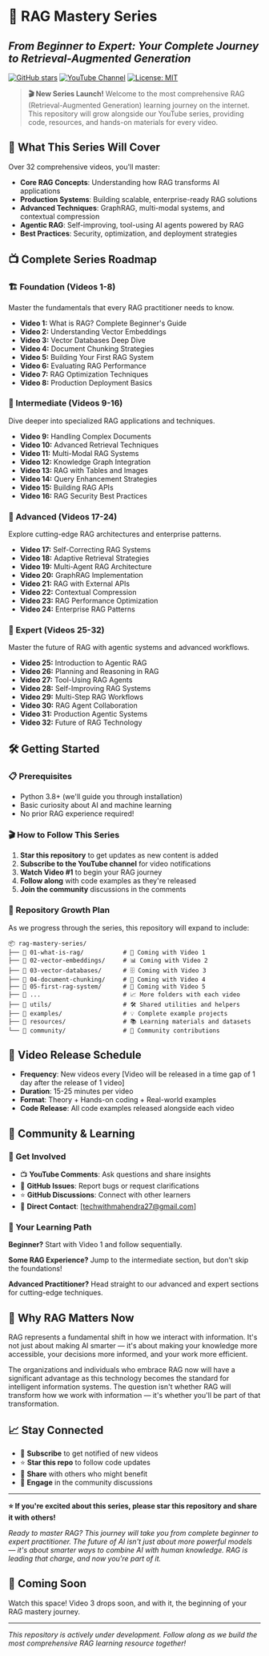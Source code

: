 # 🚀 RAG Mastery Series
## *From Beginner to Expert: Your Complete Journey to Retrieval-Augmented Generation*

[![GitHub stars](https://img.shields.io/github/stars/MahendraMedapati27/RAG-Tutorial-Playlist?style=social)](https://github.com/MahendraMedapati27/RAG-Tutorial-Playlist)
[![YouTube Channel](https://img.shields.io/badge/YouTube-Subscribe-red?style=flat&logo=youtube)](https://www.youtube.com/@tech_with_mahendra)
[![License: MIT](https://img.shields.io/badge/License-MIT-yellow.svg)](https://opensource.org/licenses/MIT)


> **🎬 New Series Launch!** Welcome to the most comprehensive RAG (Retrieval-Augmented Generation) learning journey on the internet. This repository will grow alongside our YouTube series, providing code, resources, and hands-on materials for every video.

## 🎯 What This Series Will Cover

Over 32 comprehensive videos, you'll master:
- **Core RAG Concepts**: Understanding how RAG transforms AI applications
- **Production Systems**: Building scalable, enterprise-ready RAG solutions
- **Advanced Techniques**: GraphRAG, multi-modal systems, and contextual compression
- **Agentic RAG**: Self-improving, tool-using AI agents powered by RAG
- **Best Practices**: Security, optimization, and deployment strategies

## 📺 Complete Series Roadmap

### 🏗️ Foundation (Videos 1-8)
Master the fundamentals that every RAG practitioner needs to know.

- **Video 1:** What is RAG? Complete Beginner's Guide
- **Video 2:** Understanding Vector Embeddings
- **Video 3:** Vector Databases Deep Dive
- **Video 4:** Document Chunking Strategies
- **Video 5:** Building Your First RAG System
- **Video 6:** Evaluating RAG Performance
- **Video 7:** RAG Optimization Techniques
- **Video 8:** Production Deployment Basics

### 🔧 Intermediate (Videos 9-16)
Dive deeper into specialized RAG applications and techniques.

- **Video 9:** Handling Complex Documents
- **Video 10:** Advanced Retrieval Techniques
- **Video 11:** Multi-Modal RAG Systems
- **Video 12:** Knowledge Graph Integration
- **Video 13:** RAG with Tables and Images
- **Video 14:** Query Enhancement Strategies
- **Video 15:** Building RAG APIs
- **Video 16:** RAG Security Best Practices

### 🚀 Advanced (Videos 17-24)
Explore cutting-edge RAG architectures and enterprise patterns.

- **Video 17:** Self-Correcting RAG Systems
- **Video 18:** Adaptive Retrieval Strategies
- **Video 19:** Multi-Agent RAG Architecture
- **Video 20:** GraphRAG Implementation
- **Video 21:** RAG with External APIs
- **Video 22:** Contextual Compression
- **Video 23:** RAG Performance Optimization
- **Video 24:** Enterprise RAG Patterns

### 🤖 Expert (Videos 25-32)
Master the future of RAG with agentic systems and advanced workflows.

- **Video 25:** Introduction to Agentic RAG
- **Video 26:** Planning and Reasoning in RAG
- **Video 27:** Tool-Using RAG Agents
- **Video 28:** Self-Improving RAG Systems
- **Video 29:** Multi-Step RAG Workflows
- **Video 30:** RAG Agent Collaboration
- **Video 31:** Production Agentic Systems
- **Video 32:** Future of RAG Technology

## 🛠️ Getting Started

### 📋 Prerequisites
- Python 3.8+ (we'll guide you through installation)
- Basic curiosity about AI and machine learning
- No prior RAG experience required!

### 🎬 How to Follow This Series

1. **Star this repository** to get updates as new content is added
2. **Subscribe to the YouTube channel** for video notifications
3. **Watch Video #1** to begin your RAG journey
4. **Follow along** with code examples as they're released
5. **Join the community** discussions in the comments

### 📁 Repository Growth Plan

As we progress through the series, this repository will expand to include:

```
📦 rag-mastery-series/
├── 📁 01-what-is-rag/           # 🎯 Coming with Video 1
├── 📁 02-vector-embeddings/     # 📊 Coming with Video 2
├── 📁 03-vector-databases/      # 🗄️ Coming with Video 3
├── 📁 04-document-chunking/     # 📄 Coming with Video 4
├── 📁 05-first-rag-system/      # 🚀 Coming with Video 5
├── 📁 ...                       # 📈 More folders with each video
├── 📁 utils/                    # 🛠️ Shared utilities and helpers
├── 📁 examples/                 # 💡 Complete example projects
├── 📁 resources/                # 📚 Learning materials and datasets
└── 📁 community/                # 🤝 Community contributions
```

## 🎥 Video Release Schedule

- **Frequency**: New videos every [Video will be released in a time gap of 1 day after the release of 1 video]
- **Duration**: 15-25 minutes per video
- **Format**: Theory + Hands-on coding + Real-world examples
- **Code Release**: All code examples released alongside each video

## 🤝 Community & Learning

### 💬 Get Involved
- 📺 **YouTube Comments**: Ask questions and share insights
- 🐛 **GitHub Issues**: Report bugs or request clarifications
- ⭐ **GitHub Discussions**: Connect with other learners
- 📧 **Direct Contact**: [techwithmahendra27@gmail.com]

### 🎯 Your Learning Path

**Beginner?** Start with Video 1 and follow sequentially.

**Some RAG Experience?** Jump to the intermediate section, but don't skip the foundations!

**Advanced Practitioner?** Head straight to our advanced and expert sections for cutting-edge techniques.

## 🔄 Why RAG Matters Now

RAG represents a fundamental shift in how we interact with information. It's not just about making AI smarter — it's about making your knowledge more accessible, your decisions more informed, and your work more efficient.

The organizations and individuals who embrace RAG now will have a significant advantage as this technology becomes the standard for intelligent information systems. The question isn't whether RAG will transform how we work with information — it's whether you'll be part of that transformation.

## 📈 Stay Connected

- 🔔 **Subscribe** to get notified of new videos
- ⭐ **Star this repo** to follow code updates
- 🔄 **Share** with others who might benefit
- 💬 **Engage** in the community discussions

---

**⭐ If you're excited about this series, please star this repository and share it with others!**

*Ready to master RAG? This journey will take you from complete beginner to expert practitioner. The future of AI isn't just about more powerful models — it's about smarter ways to combine AI with human knowledge. RAG is leading that charge, and now you're part of it.*

## 🚀 Coming Soon

Watch this space! Video 3 drops soon, and with it, the beginning of your RAG mastery journey.

---

*This repository is actively under development. Follow along as we build the most comprehensive RAG learning resource together!*
